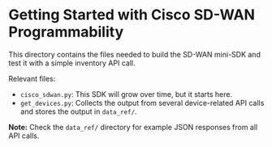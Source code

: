 # Getting Started with Cisco SD-WAN Programmability
This directory contains the files needed to build the SD-WAN mini-SDK
and test it with a simple inventory API call.

Relevant files:
  * `cisco_sdwan.py`: This SDK will grow over time, but it starts here.
  * `get_devices.py`: Collects the output from several device-related API
    calls and stores the output in `data_ref/`.

**Note:** Check the `data_ref/` directory for example JSON responses from all
API calls.
